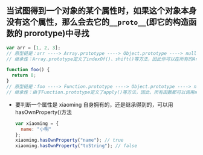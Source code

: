 ## 当试图得到一个对象的某个属性时，如果这个对象本身没有这个属性，那么会去它的`__proto__`(即它的构造函数的 prorotype)中寻找

```js
var arr = [1, 2, 3];
// 原型链是：arr ----> Array.prototype ----> Object.prototype ----> null
// 继承性：Array.prototype定义了indexOf()、shift()等方法，因此你可以在所有的Array对象上直接调用这些方法

function foo() {
  return 0;
}
// 原型链是：foo ----> Function.prototype ----> Object.prototype ----> null
// 继承性：由于Function.prototype定义了apply()等方法，因此，所有函数都可以调用apply()方法
```

- 要判断一个属性是 xiaoming 自身拥有的，还是继承得到的，可以用 hasOwnProperty()方法

  ```js
  var xiaoming = {
    name: "小明"
  };
  xiaoming.hasOwnProperty("name"); // true
  xiaoming.hasOwnProperty("toString"); // false
  ```

